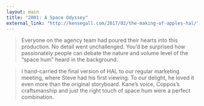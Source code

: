 ```yaml
---
layout: main
title: "2001: A Space Odyssey"
external_link: "http://kensegall.com/2017/02/the-making-of-apples-hal/"
---
```

> Everyone on the agency team had poured their hearts into this production. No detail went unchallenged. You’d be surprised how passionately people can debate the nature and volume level of the “space hum” heard in the background.

> I hand-carried the final version of HAL to our regular marketing meeting, where Steve had his first viewing. To our delight, he loved it even more than the original storyboard. Kane’s voice, Coppos’s craftsmanship and just the right touch of space hum were a perfect combination.
